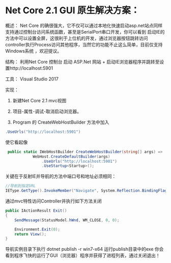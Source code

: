 # Net Core 2.1  GUI 原生解决方案：

概述：
Net Core 的确很强大，它不仅可以通过本地化快速启动asp.net站点同样支持通过控制台访问系统函数，甚至是SerialPort串口开发，你可以看到
启动IE的方法中可以设置全屏，这很利于上位机的开发，通过浏览器按钮跳转访问controller执行Process访问其他程序，当然它的功能不止这么简单，目前仅支持Windows系统 ，欢迎提议。

结构：
利用Net Core 控制台 启动 ASP.Net 网站 + 启动IE浏览器程序并跳转至设置http://localhost:5901

工具：
 Visual Studio 2017

实现：<br/>
1. 新建Net Core 2.1 mvc视图<br/>

2. 项目-属性-调试-取消启动浏览器。<br/>

3. Program 的 CreateWebHostBuilder 方法中加入 <br/>

```c#
.UseUrls("http://localhost:5901")
```
使它看起像
```c#
 public static IWebHostBuilder CreateWebHostBuilder(string[] args) =>
            WebHost.CreateDefaultBuilder(args)
                .UseUrls("http://localhost:5901")
                .UseStartup<Startup>();
```

关键在于反射IE并导航的方法中端口号和地址必须相同：

```c#
//导航到指定URL
IEType.GetType().InvokeMember("Navigate", System.Reflection.BindingFlags.InvokeMethod, null, IEType, new object[] { "http://localhost:5901/" });
```

通过mvc特性访问Controller并执行如下方法关闭
```c#
public IActionResult Exit()
{
    SendMessage(StatusModel.hWnd, WM_CLOSE, 0, 0);

    Environment.Exit(0);
    return View();
}
```

导航实例目录下执行
dotnet publish -r win7-x64
运行publish目录中的exe 你会看到程序飞快的运行了GUI（浏览器）程序并获得了进程列表，通过关闭退出！
